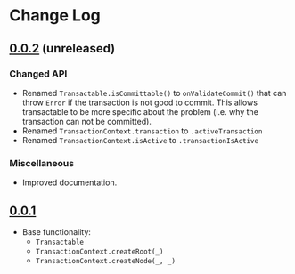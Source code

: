 # Change Log

## [0.0.2](https://github.com/courteouselk/Transactions/compare/0.0.1...0.0.2) (unreleased)

### Changed API

- Renamed `Transactable.isCommittable()` to `onValidateCommit()` that  can throw `Error` if the 
  transaction is not good to commit. This allows transactable to be more specific about the 
  problem (i.e. why the transaction can not be committed).
- Renamed `TransactionContext.transaction` to `.activeTransaction`
- Renamed `TransactionContext.isActive` to `.transactionIsActive`

### Miscellaneous

- Improved documentation.

## [0.0.1](https://github.com/courteouselk/Transactions/releases/tag/0.0.1)

- Base functionality:
  - `Transactable`
  - `TransactionContext.createRoot(_)`
  - `TransactionContext.createNode(_, _)`
